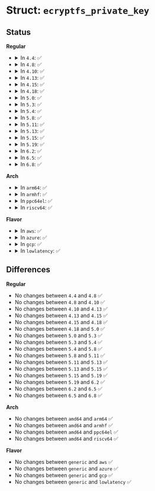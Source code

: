 # Struct: <code>ecryptfs_private_key</code>

## Status
<b>Regular</b>
<ul>
<li>
<details>
<summary>In <code>4.4</code>: ✅</summary>

```c
struct ecryptfs_private_key {
    u32 key_size;
    u32 data_len;
    u8 signature[17];
    char pki_type[17];
    u8 data[0];
};
```
</details>
</li>
<li>
<details>
<summary>In <code>4.8</code>: ✅</summary>

```c
struct ecryptfs_private_key {
    u32 key_size;
    u32 data_len;
    u8 signature[17];
    char pki_type[17];
    u8 data[0];
};
```
</details>
</li>
<li>
<details>
<summary>In <code>4.10</code>: ✅</summary>

```c
struct ecryptfs_private_key {
    u32 key_size;
    u32 data_len;
    u8 signature[17];
    char pki_type[17];
    u8 data[0];
};
```
</details>
</li>
<li>
<details>
<summary>In <code>4.13</code>: ✅</summary>

```c
struct ecryptfs_private_key {
    u32 key_size;
    u32 data_len;
    u8 signature[17];
    char pki_type[17];
    u8 data[0];
};
```
</details>
</li>
<li>
<details>
<summary>In <code>4.15</code>: ✅</summary>

```c
struct ecryptfs_private_key {
    u32 key_size;
    u32 data_len;
    u8 signature[17];
    char pki_type[17];
    u8 data[0];
};
```
</details>
</li>
<li>
<details>
<summary>In <code>4.18</code>: ✅</summary>

```c
struct ecryptfs_private_key {
    u32 key_size;
    u32 data_len;
    u8 signature[17];
    char pki_type[17];
    u8 data[0];
};
```
</details>
</li>
<li>
<details>
<summary>In <code>5.0</code>: ✅</summary>

```c
struct ecryptfs_private_key {
    u32 key_size;
    u32 data_len;
    u8 signature[17];
    char pki_type[17];
    u8 data[0];
};
```
</details>
</li>
<li>
<details>
<summary>In <code>5.3</code>: ✅</summary>

```c
struct ecryptfs_private_key {
    u32 key_size;
    u32 data_len;
    u8 signature[17];
    char pki_type[17];
    u8 data[0];
};
```
</details>
</li>
<li>
<details>
<summary>In <code>5.4</code>: ✅</summary>

```c
struct ecryptfs_private_key {
    u32 key_size;
    u32 data_len;
    u8 signature[17];
    char pki_type[17];
    u8 data[0];
};
```
</details>
</li>
<li>
<details>
<summary>In <code>5.8</code>: ✅</summary>

```c
struct ecryptfs_private_key {
    u32 key_size;
    u32 data_len;
    u8 signature[17];
    char pki_type[17];
    u8 data[0];
};
```
</details>
</li>
<li>
<details>
<summary>In <code>5.11</code>: ✅</summary>

```c
struct ecryptfs_private_key {
    u32 key_size;
    u32 data_len;
    u8 signature[17];
    char pki_type[17];
    u8 data[0];
};
```
</details>
</li>
<li>
<details>
<summary>In <code>5.13</code>: ✅</summary>

```c
struct ecryptfs_private_key {
    u32 key_size;
    u32 data_len;
    u8 signature[17];
    char pki_type[17];
    u8 data[0];
};
```
</details>
</li>
<li>
<details>
<summary>In <code>5.15</code>: ✅</summary>

```c
struct ecryptfs_private_key {
    u32 key_size;
    u32 data_len;
    u8 signature[17];
    char pki_type[17];
    u8 data[0];
};
```
</details>
</li>
<li>
<details>
<summary>In <code>5.19</code>: ✅</summary>

```c
struct ecryptfs_private_key {
    u32 key_size;
    u32 data_len;
    u8 signature[17];
    char pki_type[17];
    u8 data[0];
};
```
</details>
</li>
<li>
<details>
<summary>In <code>6.2</code>: ✅</summary>

```c
struct ecryptfs_private_key {
    u32 key_size;
    u32 data_len;
    u8 signature[17];
    char pki_type[17];
    u8 data[0];
};
```
</details>
</li>
<li>
<details>
<summary>In <code>6.5</code>: ✅</summary>

```c
struct ecryptfs_private_key {
    u32 key_size;
    u32 data_len;
    u8 signature[17];
    char pki_type[17];
    u8 data[0];
};
```
</details>
</li>
<li>
<details>
<summary>In <code>6.8</code>: ✅</summary>

```c
struct ecryptfs_private_key {
    u32 key_size;
    u32 data_len;
    u8 signature[17];
    char pki_type[17];
    u8 data[0];
};
```
</details>
</li>
</ul>
<b>Arch</b>
<ul>
<li>
<details>
<summary>In <code>arm64</code>: ✅</summary>

```c
struct ecryptfs_private_key {
    u32 key_size;
    u32 data_len;
    u8 signature[17];
    char pki_type[17];
    u8 data[0];
};
```
</details>
</li>
<li>
<details>
<summary>In <code>armhf</code>: ✅</summary>

```c
struct ecryptfs_private_key {
    u32 key_size;
    u32 data_len;
    u8 signature[17];
    char pki_type[17];
    u8 data[0];
};
```
</details>
</li>
<li>
<details>
<summary>In <code>ppc64el</code>: ✅</summary>

```c
struct ecryptfs_private_key {
    u32 key_size;
    u32 data_len;
    u8 signature[17];
    char pki_type[17];
    u8 data[0];
};
```
</details>
</li>
<li>
<details>
<summary>In <code>riscv64</code>: ✅</summary>

```c
struct ecryptfs_private_key {
    u32 key_size;
    u32 data_len;
    u8 signature[17];
    char pki_type[17];
    u8 data[0];
};
```
</details>
</li>
</ul>
<b>Flavor</b>
<ul>
<li>
<details>
<summary>In <code>aws</code>: ✅</summary>

```c
struct ecryptfs_private_key {
    u32 key_size;
    u32 data_len;
    u8 signature[17];
    char pki_type[17];
    u8 data[0];
};
```
</details>
</li>
<li>
<details>
<summary>In <code>azure</code>: ✅</summary>

```c
struct ecryptfs_private_key {
    u32 key_size;
    u32 data_len;
    u8 signature[17];
    char pki_type[17];
    u8 data[0];
};
```
</details>
</li>
<li>
<details>
<summary>In <code>gcp</code>: ✅</summary>

```c
struct ecryptfs_private_key {
    u32 key_size;
    u32 data_len;
    u8 signature[17];
    char pki_type[17];
    u8 data[0];
};
```
</details>
</li>
<li>
<details>
<summary>In <code>lowlatency</code>: ✅</summary>

```c
struct ecryptfs_private_key {
    u32 key_size;
    u32 data_len;
    u8 signature[17];
    char pki_type[17];
    u8 data[0];
};
```
</details>
</li>
</ul>

## Differences
<b>Regular</b>
<ul>
<li>
No changes between <code>4.4</code> and <code>4.8</code> ✅
</li>
<li>
No changes between <code>4.8</code> and <code>4.10</code> ✅
</li>
<li>
No changes between <code>4.10</code> and <code>4.13</code> ✅
</li>
<li>
No changes between <code>4.13</code> and <code>4.15</code> ✅
</li>
<li>
No changes between <code>4.15</code> and <code>4.18</code> ✅
</li>
<li>
No changes between <code>4.18</code> and <code>5.0</code> ✅
</li>
<li>
No changes between <code>5.0</code> and <code>5.3</code> ✅
</li>
<li>
No changes between <code>5.3</code> and <code>5.4</code> ✅
</li>
<li>
No changes between <code>5.4</code> and <code>5.8</code> ✅
</li>
<li>
No changes between <code>5.8</code> and <code>5.11</code> ✅
</li>
<li>
No changes between <code>5.11</code> and <code>5.13</code> ✅
</li>
<li>
No changes between <code>5.13</code> and <code>5.15</code> ✅
</li>
<li>
No changes between <code>5.15</code> and <code>5.19</code> ✅
</li>
<li>
No changes between <code>5.19</code> and <code>6.2</code> ✅
</li>
<li>
No changes between <code>6.2</code> and <code>6.5</code> ✅
</li>
<li>
No changes between <code>6.5</code> and <code>6.8</code> ✅
</li>
</ul>
<b>Arch</b>
<ul>
<li>
No changes between <code>amd64</code> and <code>arm64</code> ✅
</li>
<li>
No changes between <code>amd64</code> and <code>armhf</code> ✅
</li>
<li>
No changes between <code>amd64</code> and <code>ppc64el</code> ✅
</li>
<li>
No changes between <code>amd64</code> and <code>riscv64</code> ✅
</li>
</ul>
<b>Flavor</b>
<ul>
<li>
No changes between <code>generic</code> and <code>aws</code> ✅
</li>
<li>
No changes between <code>generic</code> and <code>azure</code> ✅
</li>
<li>
No changes between <code>generic</code> and <code>gcp</code> ✅
</li>
<li>
No changes between <code>generic</code> and <code>lowlatency</code> ✅
</li>
</ul>
